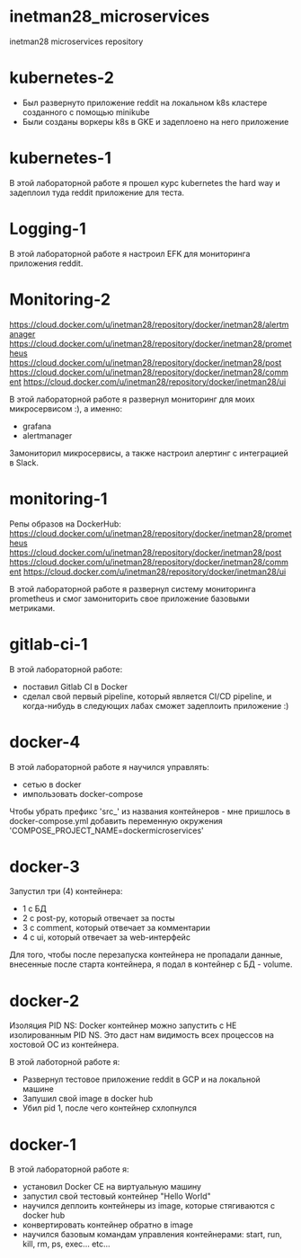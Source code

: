# inetman28_microservices
inetman28 microservices repository

# kubernetes-2

- Был развернуто приложение reddit на локальном k8s кластере созданного с помощью minikube
- Были созданы воркеры k8s в GKE и задеплоено на него приложение

# kubernetes-1

В этой лабораторной работе я прошел курс kubernetes the hard way и задеплоил туда reddit приложение для теста. 

# Logging-1

В этой лабораторной работе я настроил EFK для мониторинга приложения reddit. 

# Monitoring-2

https://cloud.docker.com/u/inetman28/repository/docker/inetman28/alertmanager
https://cloud.docker.com/u/inetman28/repository/docker/inetman28/prometheus
https://cloud.docker.com/u/inetman28/repository/docker/inetman28/post
https://cloud.docker.com/u/inetman28/repository/docker/inetman28/comment
https://cloud.docker.com/u/inetman28/repository/docker/inetman28/ui

В этой лабораторной работе я развернул мониторинг для моих микросервисом :), а именно:
- grafana
- alertmanager

Замониторил микросервисы, а также настроил алертинг с интеграцией в Slack. 

# monitoring-1

Репы образов на DockerHub:
https://cloud.docker.com/u/inetman28/repository/docker/inetman28/prometheus
https://cloud.docker.com/u/inetman28/repository/docker/inetman28/post
https://cloud.docker.com/u/inetman28/repository/docker/inetman28/comment
https://cloud.docker.com/u/inetman28/repository/docker/inetman28/ui

В этой лабораторной работе я развернул систему мониторинга prometheus и смог замониторить свое приложение базовыми метриками.

# gitlab-ci-1

В этой лабораторной работе:
- поставил Gitlab CI в Docker
- сделал свой первый pipeline, который является CI/CD
pipeline, и когда-нибудь в следующих лабах сможет задеплоить приложение :) 

# docker-4

В этой лабораторной работе я научился управлять:
- сетью в docker
- импользовать docker-compose

Чтобы убрать префикс 'src_' из названия контейнеров - мне пришлось в docker-compose.yml добавить
переменную окружения 'COMPOSE_PROJECT_NAME=dockermicroservices'

# docker-3 

Запустил три (4) контейнера:
- 1 с БД
- 2 с post-py, который отвечает за посты 
- 3 с comment, который отвечает за комментарии
- 4 с ui, который отвечает за web-интерфейс

Для того, чтобы после перезапуска контейнера не пропадали данные, внесенные после старта контейнера, я подал в контейнер с БД - volume. 

# docker-2

Изоляция PID NS: Docker контейнер можно запустить с НЕ изолированным PID NS. Это даст нам видимость всех процессов на хостовой ОС из контейнера. 

В этой лаботорной работе я:
- Развернул тестовое приложение reddit в GCP и на локальной машине
- Запушил свой image в docker hub
- Убил pid 1, после чего контейнер схлопнулся 

# docker-1

В этой лабораторной работе я:
- установил Docker CE на виртуальную машину
- запустил свой тестовый контейнер "Hello World"
- научился деплоить контейнеры из image, которые стягиваются с docker hub
- конвертировать контейнер обратно в image
- научился базовым командам управления контейнерами: start, run, kill, rm, ps, exec... etc...
